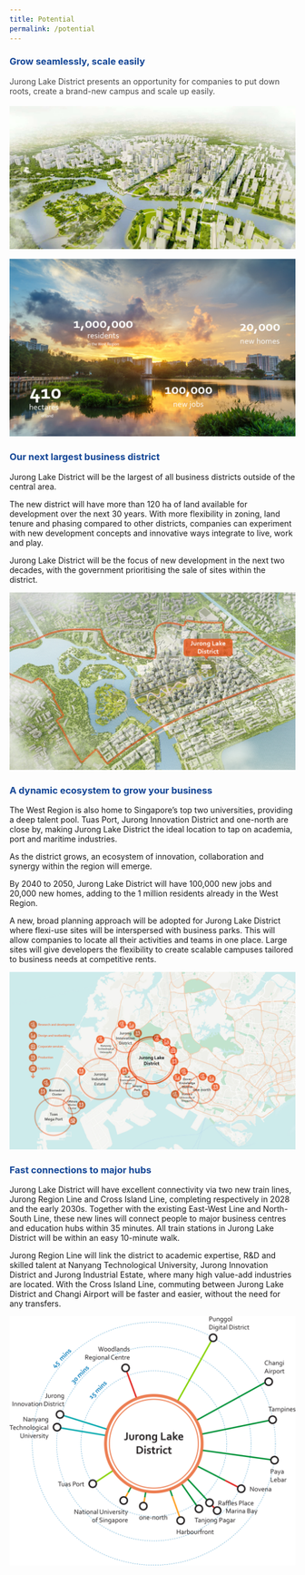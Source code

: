 ```yaml
---
title: Potential
permalink: /potential
---
```

<h3 style="color:#124596; font-weight:bold;">Grow seamlessly, scale easily</h3>

<h4 style="color:#484848; font-weight:normal;margin-top: 0;">Jurong Lake District presents an opportunity for companies to put down roots, create a brand-new campus and scale up easily.</h4>

![Bird's Eye View of JLD](/images/jld_birdseye.jpg)

![Statistics](/images/jld_potentnums.jpg)

<h3 style="color:#124596; font-weight:bold;">Our next largest business district</h3>

Jurong Lake District will be the largest of all business districts outside of the central area.

The new district will have more than 120 ha of land available for development over the next 30 years. With more flexibility in zoning, land tenure and phasing compared to other districts, companies can experiment with new development concepts and innovative ways integrate to live, work and play.

Jurong Lake District will be the focus of new development in the next two decades, with the government prioritising the sale of sites within the district.

![Boundary Map of JLD](/images/jld_boundsmap.jpg)

<h3 style="color:#124596; font-weight:bold;">A dynamic ecosystem to grow your business </h3>

The West Region is also home to Singapore’s top two universities, providing a deep talent pool. Tuas Port, Jurong Innovation District and one-north are close by, making Jurong Lake District the ideal location to tap on academia, port and maritime industries.

As the district grows, an ecosystem of innovation, collaboration and synergy within the region will emerge.

By 2040 to 2050, Jurong Lake District will have 100,000 new jobs and 20,000 new homes, adding to the 1 million residents already in the West Region. 

A new, broad planning approach will be adopted for Jurong Lake District where flexi-use sites will be interspersed with business parks. This will allow companies to locate all
their activities and teams in one place. Large sites will give developers the flexibility to create scalable campuses tailored to business needs at competitive rents.

![Overview map of JLD](/images/jld_overviewmap.jpg)

<h3 style="color:#124596; font-weight:bold;">Fast connections to major hubs</h3>

Jurong Lake District will have excellent connectivity via two new train lines, Jurong Region Line and Cross Island Line, completing respectively in 2028 and the early 2030s. Together with the existing East-West Line and North-South Line, these new lines will connect people to major business centres and education hubs within 35 minutes. All train stations in Jurong Lake District will be within an easy 10-minute walk.

Jurong Region Line will link the district to academic expertise, R&amp;D and skilled talent at Nanyang Technological University, Jurong Innovation District and Jurong Industrial Estate, where many high value-add industries are located. With the Cross Island Line, commuting between Jurong Lake District and Changi Airport will be faster and easier, without the need for any transfers.

![Destinations around JLD](/images/jld_hub.svg)